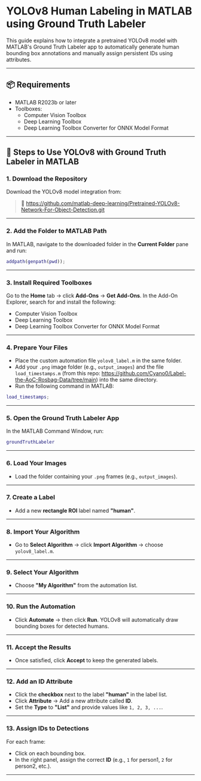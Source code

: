 # YOLOv8 Human Labeling in MATLAB using Ground Truth Labeler

This guide explains how to integrate a pretrained YOLOv8 model with MATLAB's Ground Truth Labeler app to automatically generate human bounding box annotations and manually assign persistent IDs using attributes.

---

## 📦 Requirements

- MATLAB R2023b or later
- Toolboxes:
  - Computer Vision Toolbox
  - Deep Learning Toolbox
  - Deep Learning Toolbox Converter for ONNX Model Format

---

## 🚀 Steps to Use YOLOv8 with Ground Truth Labeler in MATLAB

### 1. Download the Repository

Download the YOLOv8 model integration from:
> 🔗 https://github.com/matlab-deep-learning/Pretrained-YOLOv8-Network-For-Object-Detection.git

---

### 2. Add the Folder to MATLAB Path

In MATLAB, navigate to the downloaded folder in the **Current Folder** pane and run:

```matlab
addpath(genpath(pwd));
```

---

### 3. Install Required Toolboxes

Go to the **Home** tab → click **Add-Ons** → **Get Add-Ons**.
In the Add-On Explorer, search for and install the following:

- Computer Vision Toolbox
- Deep Learning Toolbox
- Deep Learning Toolbox Converter for ONNX Model Format

---

### 4. Prepare Your Files

- Place the custom automation file `yolov8_label.m` in the same folder.
- Add your `.png` image folder (e.g., `output_images`) and the file `load_timestamps.m` (from this repo: https://github.com/Cyano0/Label-the-AoC-Rosbag-Data/tree/main) into the same directory.
- Run the following command in MATLAB:

```matlab
load_timestamps;
```

---

### 5. Open the Ground Truth Labeler App

In the MATLAB Command Window, run:

```matlab
groundTruthLabeler
```

---

### 6. Load Your Images

- Load the folder containing your `.png` frames (e.g., `output_images`).

---

### 7. Create a Label

- Add a new **rectangle ROI** label named **"human"**.

---

### 8. Import Your Algorithm

- Go to **Select Algorithm** → click **Import Algorithm** → choose `yolov8_label.m`.

---

### 9. Select Your Algorithm

- Choose **"My Algorithm"** from the automation list.

---

### 10. Run the Automation

- Click **Automate** → then click **Run**. YOLOv8 will automatically draw bounding boxes for detected humans.

---

### 11. Accept the Results

- Once satisfied, click **Accept** to keep the generated labels.

---

### 12. Add an ID Attribute

- Click the **checkbox** next to the label **"human"** in the label list.
- Click **Attribute** → Add a new attribute called **ID**.
- Set the **Type** to **"List"** and provide values like `1, 2, 3, ...`.

---

### 13. Assign IDs to Detections

For each frame:
- Click on each bounding box.
- In the right panel, assign the correct **ID** (e.g., `1` for person1, `2` for person2, etc.).

---


